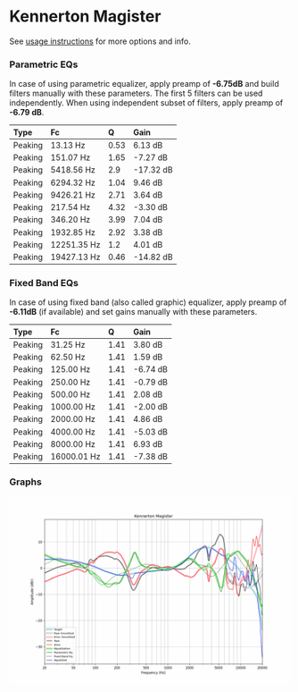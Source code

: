 # Kennerton Magister
See [usage instructions](https://github.com/jaakkopasanen/AutoEq#usage) for more options and info.

### Parametric EQs
In case of using parametric equalizer, apply preamp of **-6.75dB** and build filters manually
with these parameters. The first 5 filters can be used independently.
When using independent subset of filters, apply preamp of **-6.79 dB**.

| Type    | Fc          |    Q | Gain      |
|:--------|:------------|:-----|:----------|
| Peaking | 13.13 Hz    | 0.53 | 6.13 dB   |
| Peaking | 151.07 Hz   | 1.65 | -7.27 dB  |
| Peaking | 5418.56 Hz  | 2.9  | -17.32 dB |
| Peaking | 6294.32 Hz  | 1.04 | 9.46 dB   |
| Peaking | 9426.21 Hz  | 2.71 | 3.64 dB   |
| Peaking | 217.54 Hz   | 4.32 | -3.30 dB  |
| Peaking | 346.20 Hz   | 3.99 | 7.04 dB   |
| Peaking | 1932.85 Hz  | 2.92 | 3.38 dB   |
| Peaking | 12251.35 Hz | 1.2  | 4.01 dB   |
| Peaking | 19427.13 Hz | 0.46 | -14.82 dB |

### Fixed Band EQs
In case of using fixed band (also called graphic) equalizer, apply preamp of **-6.11dB**
(if available) and set gains manually with these parameters.

| Type    | Fc          |    Q | Gain     |
|:--------|:------------|:-----|:---------|
| Peaking | 31.25 Hz    | 1.41 | 3.80 dB  |
| Peaking | 62.50 Hz    | 1.41 | 1.59 dB  |
| Peaking | 125.00 Hz   | 1.41 | -6.74 dB |
| Peaking | 250.00 Hz   | 1.41 | -0.79 dB |
| Peaking | 500.00 Hz   | 1.41 | 2.08 dB  |
| Peaking | 1000.00 Hz  | 1.41 | -2.00 dB |
| Peaking | 2000.00 Hz  | 1.41 | 4.86 dB  |
| Peaking | 4000.00 Hz  | 1.41 | -5.03 dB |
| Peaking | 8000.00 Hz  | 1.41 | 6.93 dB  |
| Peaking | 16000.01 Hz | 1.41 | -7.38 dB |

### Graphs
![](./Kennerton%20Magister.png)
